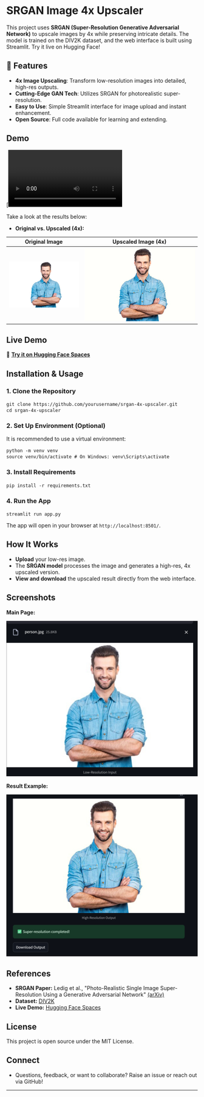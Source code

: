 # SRGAN Image 4x Upscaler

This project uses **SRGAN (Super-Resolution Generative Adversarial Network)** to upscale images by 4x while preserving intricate details. The model is trained on the DIV2K dataset, and the web interface is built using Streamlit. Try it live on Hugging Face!

## 🚀 Features

- **4x Image Upscaling**: Transform low-resolution images into detailed, high-res outputs.
- **Cutting-Edge GAN Tech**: Utilizes SRGAN for photorealistic super-resolution.
- **Easy to Use**: Simple Streamlit interface for image upload and instant enhancement.
- **Open Source**: Full code available for learning and extending.

## Demo

<!-- Replace the URL below with your actual demo video link -->
[![Demo Video](https://github.com/arnavbhatiamait/ESRGAN-4x/blob/45bf3042103b903c0fe959eae0685ac20fec851d/Demo%20images/sragn_final.mp4)

Take a look at the results below:

- **Original vs. Upscaled (4x):**

<!-- Replace URL with your actual images -->

| Original Image                                    | Upscaled Image (4x)                             |
|-------------------------------------------------|------------------------------------------------|
| ![Original](https://github.com/arnavbhatiamait/ESRGAN-4x/blob/45bf3042103b903c0fe959eae0685ac20fec851d/Demo%20images/person.jpg) | ![Upscaled](https://github.com/arnavbhatiamait/ESRGAN-4x/blob/45bf3042103b903c0fe959eae0685ac20fec851d/Demo%20images/person%20Output.jpg) |

## Live Demo

🔗 **[Try it on Hugging Face Spaces](https://huggingface.co/spaces/Arnavbhatia/SRGAN)**

## Installation & Usage

### 1. Clone the Repository
```
git clone https://github.com/yourusername/srgan-4x-upscaler.git
cd srgan-4x-upscaler
```

### 2. Set Up Environment (Optional)

It is recommended to use a virtual environment:
```
python -m venv venv
source venv/bin/activate # On Windows: venv\Scripts\activate
```


### 3. Install Requirements
```
pip install -r requirements.txt
```


### 4. Run the App
```
streamlit run app.py
```

The app will open in your browser at `http://localhost:8501/`.

## How It Works

- **Upload** your low-res image.
- The **SRGAN model** processes the image and generates a high-res, 4x upscaled version.
- **View and download** the upscaled result directly from the web interface.

## Screenshots

**Main Page:**  

![Main page screenshot](https://github.com/arnavbhatiamait/ESRGAN-4x/blob/0f66fc19e3ebc3ecea072a3483667ffcd57a71e7/Demo%20images/Screenshot%202025-07-28%20174646.png)

**Result Example:**  

![Result screenshot](https://github.com/arnavbhatiamait/ESRGAN-4x/blob/0f66fc19e3ebc3ecea072a3483667ffcd57a71e7/Demo%20images/Screenshot%202025-07-28%20174654.png)

## References

- **SRGAN Paper:** Ledig et al., "Photo-Realistic Single Image Super-Resolution Using a Generative Adversarial Network" [(arXiv)](https://arxiv.org/abs/1609.04802)
- **Dataset:** [DIV2K](https://data.vision.ee.ethz.ch/cvl/DIV2K/)
- **Live Demo:** [Hugging Face Spaces](https://huggingface.co/spaces/Arnavbhatia/SRGAN)

## License

This project is open source under the MIT License.

## Connect

- Questions, feedback, or want to collaborate? Raise an issue or reach out via GitHub!

---

<!-- #### Hashtags

`#SRGAN #ImageSuperResolution #DeepLearning #GANs #DIV2K #ComputerVision #AI #HuggingFace #Streamlit #OpenSource #ImageUpscaler #4xUpscale` -->








